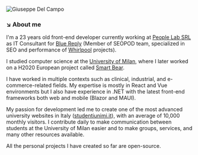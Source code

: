 ![Giuseppe Del Campo](https://github.com/Giuseppetm/Giuseppetm/assets/52317197/9f756806-067b-4f5f-b61f-0e3258ff6ecf)

### ↘️ About me
I'm a 23 years old front-end developer currently working at [People Lab SRL](https://www.peoplelab.it/) as IT Consultant for [Blue Reply](https://www.reply.com/blue-reply/it/) (Member of SEOPOD team, specialized in SEO and performance of [Whirlpool](https://www.whirlpoolcorp.com/) projects).

I studied computer science at the [University of Milan](https://www.unimi.it/it), where I later worked on a H2020 European project called [Smart Bear](https://cordis.europa.eu/project/id/857172/it). 

I have worked in multiple contexts such as clinical, industrial, and e-commerce-related fields.
My expertise is mostly in React and Vue environments but I also have experience in .NET with the latest front-end frameworks both web and mobile (Blazor and MAUI).

My passion for development led me to create one of the most advanced university websites in Italy ([studentiunimi.it](https://studentiunimi.it/)), with an average of 10,000 monthly visitors. I contribute daily to make communication between students at the University of Milan easier and to make groups, services, and many other resources available. 

All the personal projects I have created so far are open-source.
